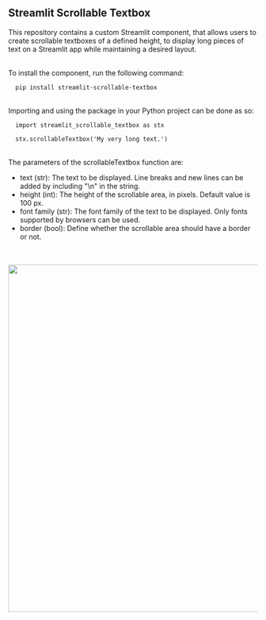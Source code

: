 <h2> Streamlit Scrollable Textbox </h2>

This repository contains a custom Streamlit component, that allows users to create scrollable textboxes of a defined height, to display long pieces of text on a Streamlit app while maintaining a desired layout.

<br>
To install the component, run the following command:

      pip install streamlit-scrollable-textbox

<br>
Importing and using the package in your Python project can be done as so:

      import streamlit_scrollable_textbox as stx

      stx.scrollableTextbox('My very long text.')

<br>
The parameters of the scrollableTextbox function are:

- text (str): The text to be displayed. Line breaks and new lines can be added by including "\n" in the string. 
- height (int): The height of the scrollable area, in pixels. Default value is 100 px.
- font family (str): The font family of the text to be displayed. Only fonts supported by browsers can be used.
- border (bool): Define whether the scrollable area should have a border or not.

<br><br>
<img src="https://user-images.githubusercontent.com/108201791/198837373-45be2528-01b3-484d-b91d-2c1111515593.gif" style="width:50em">

